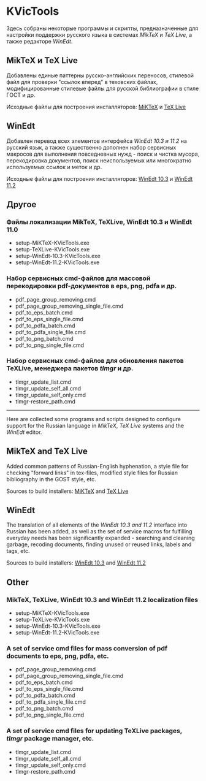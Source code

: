 # KVicTools

Здесь собраны некоторые программы и скрипты, предназначенные для настройки поддержки русского языка в системах *MikTeX* и *TeX Live*, а также редакторе *WinEdt*.

## MikTeX и TeX Live

Добавлены единые паттерны русско-английских переносов, стилевой файл для проверки "ссылок вперед" в теховских файлах, модифицированные стилевые файлы для русской библиографии в стиле ГОСТ и др.

Исходные файлы для построения инсталляторов: [MiKTeX](https://github.com/kozyakin/KVicTools/tree/main/MiKTeX) и [TeX Live](https://github.com/kozyakin/KVicTools/tree/main/TeXLive)

## WinEdt

Добавлен перевод всех элементов интерфейса *WinEdt 10.3 и 11.2* на русский язык, а также существенно дополнен набор сервисных макросов для выполнения повседневных нужд - поиск и чистка мусора, перекодировка документов, поиск неиспользуемых или многократно используемых ссылок и меток и др.

Исходные файлы для построения инсталляторов: [WinEdt 10.3](https://github.com/kozyakin/KVicTools/tree/main/WinEdt%2010) и [WinEdt 11.2](https://github.com/kozyakin/KVicTools/tree/main/WinEdt%20111)

## Другое

### Файлы локализации MikTeX, TeXLive, WinEdt 10.3 и WinEdt 11.0

- setup-MiKTeX-KVicTools.exe
- setup-TeXLive-KVicTools.exe
- setup-WinEdt-10.3-KVicTools.exe
- setup-WinEdt-11.2-KVicTools.exe

### Набор сервисных cmd-файлов для массовой перекодировки pdf-документов в eps, png, pdfa и др.

- pdf\_page\_group\_removing.cmd
- pdf\_page\_group\_removing\_single\_file.cmd
- pdf\_to\_eps\_batch.cmd
- pdf\_to\_eps\_single\_file.cmd
- pdf\_to\_pdfa\_batch.cmd
- pdf\_to\_pdfa\_single\_file.cmd
- pdf\_to\_png\_batch.cmd
- pdf\_to\_png\_single\_file.cmd

### Набор сервисных cmd-файлов для  обновления  пакетов TeXLive, менеджера пакетов *tlmgr* и др.

- tlmgr\_update\_list.cmd
- tlmgr\_update\_self\_all.cmd
- tlmgr\_update\_self\_only.cmd
- tlmgr-restore\_path.cmd

---

Here are collected some programs and scripts designed to configure support for the Russian language in *MikTeX*, *TeX Live* systems and the *WinEdt* editor.

## MikTeX and TeX Live

Added common patterns of Russian-English hyphenation, a style file for checking "forward links" in tex-files, modified style files for Russian bibliography in the GOST style, etc.

Sources to build installers: [MiKTeX](https://github.com/kozyakin/KVicTools/tree/main/MiKTeX) and [TeX Live](https://github.com/kozyakin/KVicTools/tree/main/TeXLive)

## WinEdt

The translation of all elements of the *WinEdt 10.3 and 11.2* interface into Russian has been added, as well as the set of service macros for fulfilling everyday needs has been significantly expanded - searching and cleaning garbage, recoding documents, finding unused or reused links, labels and tags, etc.

Sources to build installers: [WinEdt 10.3](https://github.com/kozyakin/KVicTools/tree/main/WinEdt%2010) and [WinEdt 11.2](https://github.com/kozyakin/KVicTools/tree/main/WinEdt%20111)

## Other

### MikTeX, TeXLive, WinEdt 10.3 and WinEdt 11.2 localization files

- setup-MiKTeX-KVicTools.exe
- setup-TeXLive-KVicTools.exe
- setup-WinEdt-10.3-KVicTools.exe
- setup-WinEdt-11.2-KVicTools.exe

### A set of service cmd files for mass conversion of pdf documents to eps, png, pdfa, etc.

- pdf\_page\_group\_removing.cmd
- pdf\_page\_group\_removing\_single\_file.cmd
- pdf\_to\_eps\_batch.cmd
- pdf\_to\_eps\_single\_file.cmd
- pdf\_to\_pdfa\_batch.cmd
- pdf\_to\_pdfa\_single\_file.cmd
- pdf\_to\_png\_batch.cmd
- pdf\_to\_png\_single\_file.cmd

### A set of service cmd files for updating TeXLive packages, *tlmgr* package manager, etc.

- tlmgr\_update\_list.cmd
- tlmgr\_update\_self\_all.cmd
- tlmgr\_update\_self\_only.cmd
- tlmgr-restore\_path.cmd
